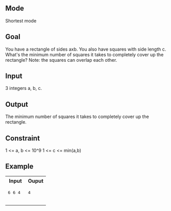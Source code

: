 ## Mode
Shortest mode

## Goal
You have a rectangle of sides axb. You also have squares with side length c.
What's the minimum number of squares it takes to completely cover up the rectangle?
Note: the squares can overlap each other.

## Input
3 integers a, b, c.

## Output
The minimum number of squares it takes to completely cover up the rectangle.

## Constraint
1 <\= a, b <\= 10^9
1 <\= c <\= min(a,b)

## Example
<table>
  <tr>
    <th>Input</th>
    <th>Ouput</th>
  </tr>
  <tr>
    <td>
      <pre>
6 6 4
      </pre>
    </td>
    <td>
     <pre>
4
     </pre>
    </td>
  </tr>
</table>
